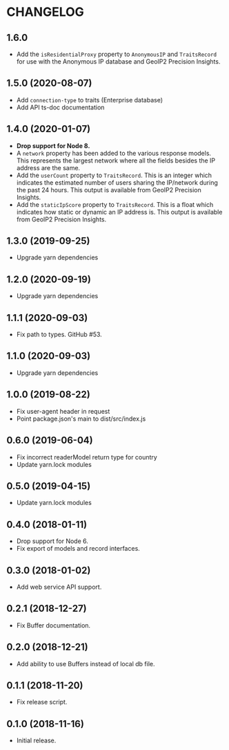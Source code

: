 CHANGELOG
=========

1.6.0
------------------

* Add the `isResidentialProxy` property to `AnonymousIP` and `TraitsRecord`
  for use with the Anonymous IP database and GeoIP2 Precision Insights.

1.5.0 (2020-08-07)
------------------

* Add `connection-type` to traits (Enterprise database)
* Add API ts-doc documentation

1.4.0 (2020-01-07)
------------------

* **Drop support for Node 8.**
* A `network` property has been added to the various response models. This
  represents the largest network where all the fields besides the IP address
  are the same.
* Add the `userCount` property to `TraitsRecord`. This is an integer which
  indicates the estimated number of users sharing the IP/network during the
  past 24 hours. This output is available from GeoIP2 Precision Insights.
* Add the `staticIpScore` property to `TraitsRecord`. This is
  a float which indicates how static or dynamic an IP address is. This
  output is available from GeoIP2 Precision Insights.

1.3.0 (2019-09-25)
------------------

* Upgrade yarn dependencies

1.2.0 (2020-09-19)
------------------

* Upgrade yarn dependencies

1.1.1 (2020-09-03)
------------------

* Fix path to types. GitHub #53.

1.1.0 (2020-09-03)
------------------

* Upgrade yarn dependencies

1.0.0 (2019-08-22)
------------------

* Fix user-agent header in request
* Point package.json's main to dist/src/index.js

0.6.0 (2019-06-04)
------------------

* Fix incorrect readerModel return type for country
* Update yarn.lock modules

0.5.0 (2019-04-15)
------------------

* Update yarn.lock modules

0.4.0 (2018-01-11)
------------------

* Drop support for Node 6.
* Fix export of models and record interfaces.

0.3.0 (2018-01-02)
------------------

* Add web service API support.

0.2.1 (2018-12-27)
------------------

* Fix Buffer documentation.

0.2.0 (2018-12-21)
------------------

* Add ability to use Buffers instead of local db file.

0.1.1 (2018-11-20)
------------------

* Fix release script.

0.1.0 (2018-11-16)
------------------

* Initial release.
